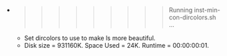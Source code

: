 * >>>>>>>>> Running inst-min-con-dircolors.sh ...
  * Set dircolors to use  to make ls more beautiful.
  * Disk size = 931160K. Space Used = 24K. Runtime = 00:00:00:01.
